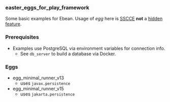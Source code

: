 ### easter_eggs_for_play_framework

Some basic examples for Ebean. Usage of *egg* here is [SSCCE](http://sscce.org/) **not** a [hidden feature](https://en.wikipedia.org/wiki/Easter_egg_(media)).

### Prerequisites

* Examples use PostgreSQL via environment variables for connection info. 
    * See `db_server` to build a database via Docker.

### Eggs

* egg_minimal_runner_v13 
    * uses `javax.persistence`
* egg_minimal_runner_v15 
    * uses `jakarta.persistence`

